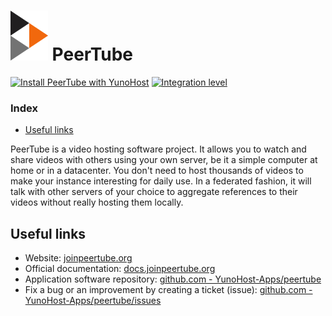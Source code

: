 # <img src="/images/peertube_logo.svg" height="80px" alt="peertube's logo"> PeerTube

[![Install PeerTube with YunoHost](https://install-app.yunohost.org/install-with-yunohost.png)](https://install-app.yunohost.org/?app=peertube) [![Integration level](https://dash.yunohost.org/integration/peertube.svg)](https://dash.yunohost.org/appci/app/peertube)

### Index

- [Useful links](#useful-links)

PeerTube is a video hosting software project. It allows you to watch and share videos with others using your own server, be it a simple computer at home or in a datacenter. You don't need to host thousands of videos to make your instance interesting for daily use. In a federated fashion, it will talk with other servers of your choice to aggregate references to their videos without really hosting them locally. 


## Useful links

+ Website: [joinpeertube.org](https://joinpeertube.org)
+ Official documentation: [docs.joinpeertube.org](https://docs.joinpeertube.org)
+ Application software repository: [github.com - YunoHost-Apps/peertube](https://github.com/YunoHost-Apps/peertube_ynh)
+ Fix a bug or an improvement by creating a ticket (issue): [github.com - YunoHost-Apps/peertube/issues](https://github.com/YunoHost-Apps/peertube_ynh/issues)
